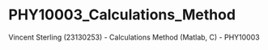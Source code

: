 # PHY10003_Calculations_Method
Vincent Sterling (23130253) - Calculations Method (Matlab, C) - PHY10003
